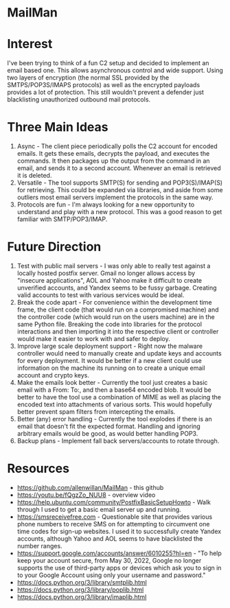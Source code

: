 # MailMan

# Interest
I've been trying to think of a fun C2 setup and decided to implement an email based one. This allows asynchronous control and wide support. Using two layers of encryption (the normal SSL provided by the SMTPS/POP3S/IMAPS protocols) as well as the encrypted payloads provides a lot of protection. This still wouldn't prevent a defender just blacklisting unauthorized outbound mail protocols.

# Three Main Ideas
1. Async - The client piece periodically polls the C2 account for encoded emails. It gets these emails, decrypts the payload, and executes the commands. It then packages up the output from the command in an email, and sends it to a second account. Whenever an email is retrieved it is deleted.
2. Versatile - The tool supports SMTP(S) for sending and POP3(S)/IMAP(S) for retrieving. This could be expanded via libraries, and aside from some outliers most email servers implement the protocols in the same way.
3. Protocols are fun - I'm always looking for a new opportunity to understand and play with a new protocol. This was a good reason to get familiar with SMTP/POP3/IMAP.

# Future Direction
1. Test with public mail servers - I was only able to really test against a locally hosted postfix server. Gmail no longer allows access by "insecure applications", AOL and Yahoo make it difficult to create unverified accounts, and Yandex seems to be fussy garbage. Creating valid accounts to test with various services would be ideal.
2. Break the code apart - For convenience within the development time frame, the client code (that would run on a compromised machine) and the controller code (which would run on the users machine) are in the same Python file. Breaking the code into libraries for the protocol interactions and then importing it into the respective client or controller would make it easier to work with and safer to deploy.
3. Improve large scale deployment support - Right now the malware controller would need to manually create and update keys and accounts for every deployment. It would be better if a new client could use information on the machine its running on to create a unique email account and crypto keys.
4. Make the emails look better - Currently the tool just creates a basic email with a From: To:, and then a base64 encoded blob. It would be better to have the tool use a combination of MIME as well as placing the encoded text into attachments of various sorts. This would hopefully better prevent spam filters from intercepting the emails.
5. Better (any) error handling - Currently the tool explodes if there is an email that doesn't fit the expected format. Handling and ignoring arbitrary emails would be good, as would better handling POP3.
6. Backup plans - Implement fall back servers/accounts to rotate through.

# Resources
* https://github.com/allenwillan/MailMan - this github
* https://youtu.be/fQgzZo_NUU8 - overview video
* https://help.ubuntu.com/community/PostfixBasicSetupHowto - Walk through I used to get a basic email server up and running.
* https://smsreceivefree.com - Questionable site that provides various phone numbers to receive SMS on for attempting to circumvent one time codes for sign-up websites. I used it to successfully create Yandex accounts, although Yahoo and AOL seems to have blacklisted the number ranges.
* https://support.google.com/accounts/answer/6010255?hl=en - "To help keep your account secure, from May 30, 2022, Google no longer supports the use of third-party apps or devices which ask you to sign in to your Google Account using only your username and password."
* https://docs.python.org/3/library/smtplib.html
* https://docs.python.org/3/library/poplib.html
* https://docs.python.org/3/library/imaplib.html
